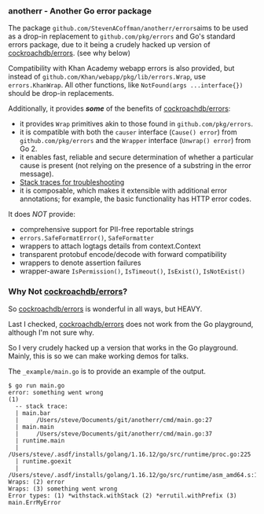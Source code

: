 ### anotherr - Another Go error package 
The package `github.com/StevenACoffman/anotherr/errors`aims to be used as a drop-in replacement to `github.com/pkg/errors` and Go's standard errors package,
due to it being a crudely hacked up version of [cockroachdb/errors](https://github.com/cockroachdb/errors). (see why below)

Compatibility with Khan Academy webapp errors is also provided, but instead of `github.com/Khan/webapp/pkg/lib/errors.Wrap`, use `errors.KhanWrap`.
All other functions, like `NotFound(args ...interface{})` should be drop-in replacements.

Additionally, it provides **_some_** of the benefits of [cockroachdb/errors](https://github.com/cockroachdb/errors):

- it provides `Wrap` primitives akin to those found in
  `github.com/pkg/errors`.
- it is compatible with both the `causer` interface (`Cause() error`) from
  `github.com/pkg/errors` and the `Wrapper` interface (`Unwrap() error`) from Go 2.
- it enables fast, reliable and secure determination of whether
  a particular cause is present (not relying on the presence of a substring in the error message).
- [Stack traces for troubleshooting](https://github.com/cockroachdb/cockroach/blob/master/docs/RFCS/20190318_error_handling.md#Stack-traces-for-troubleshooting)
- it is composable, which makes it extensible with additional error annotations;
  for example, the basic functionality has HTTP error codes.

It does *NOT* provide:
+ comprehensive support for PII-free reportable strings
+ `errors.SafeFormatError()`, `SafeFormatter`
+ wrappers to attach logtags details from context.Context
+ transparent protobuf encode/decode with forward compatibility
+ wrappers to denote assertion failures
+ wrapper-aware `IsPermission()`, `IsTimeout()`, `IsExist()`, `IsNotExist()`

### Why Not [cockroachdb/errors](https://github.com/cockroachdb/errors)?

So [cockroachdb/errors](https://github.com/cockroachdb/errors) is wonderful in all ways, but HEAVY.

Last I checked, [cockroachdb/errors](https://github.com/cockroachdb/errors) does not work from the Go playground, although I'm not sure why.

So I very crudely hacked up a version that works in the Go playground. Mainly, this is so we can make working demos for talks.

The `_example/main.go` is to provide an example of the output.
```
$ go run main.go
error: something went wrong
(1)
  -- stack trace:
  | main.bar
  | 	/Users/steve/Documents/git/anotherr/cmd/main.go:27
  | main.main
  | 	/Users/steve/Documents/git/anotherr/cmd/main.go:37
  | runtime.main
  | 	/Users/steve/.asdf/installs/golang/1.16.12/go/src/runtime/proc.go:225
  | runtime.goexit
  | 	/Users/steve/.asdf/installs/golang/1.16.12/go/src/runtime/asm_amd64.s:1371
Wraps: (2) error
Wraps: (3) something went wrong
Error types: (1) *withstack.withStack (2) *errutil.withPrefix (3) main.ErrMyError
```
